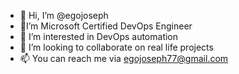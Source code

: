 - 👋 Hi, I’m @egojoseph
- 👀I’m Microsoft Certified DevOps Engineer
- 🌱  I’m interested in DevOps automation
- 💞️ I’m looking to collaborate on real life projects
- 📫 You can reach me via egojoseph77@gmail.com

<!---
--->
